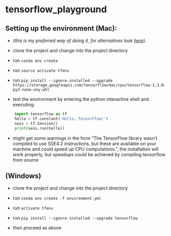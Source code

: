 # tensorflow_playground

## Setting up the environment (Mac): 
- *(this is my preferred way of doing it, for alternatives look [here](https://www.tensorflow.org/install/)).*

- clone the project and change into the project directory 
- run `conda env create` 
- run `source activate tfenv` 
- run `pip install --ignore-installed --upgrade https://storage.googleapis.com/tensorflow/mac/cpu/tensorflow-1.3.0-py3-none-any.whl`

- test the environment by entering the python interactive shell and executing: 
```python
	import tensorflow as tf
	hello = tf.constant('Hello, TensorFlow!')
	sess = tf.Session()
	print(sess.run(hello))
```
- might get some warnings in the form “The TensorFlow library wasn't compiled to use SSE4.2 instructions, but these are available on your machine and could speed up CPU computations.”, the installation will work properly, but speedups could be achieved by compiling tensorflow from source

## (Windows) 

- clone the project and change into the project directory 
- run `conda env create -f environment.yml`
- run `activate tfenv`
- run `pip install --ignore-installed --upgrade tensorflow`

- then proceed as above 
 
